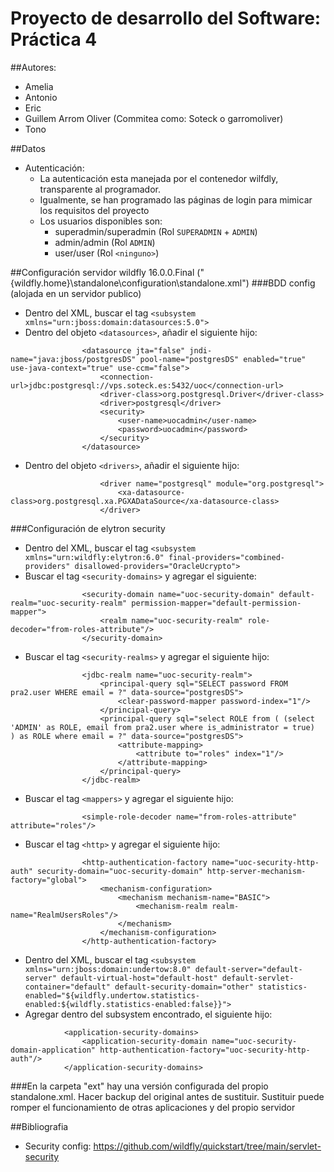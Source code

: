 # Proyecto de desarrollo del Software: Práctica 4
##Autores:
- Amelia
- Antonio
- Eric
- Guillem Arrom Oliver (Commitea como: Soteck o garromoliver)
- Tono

##Datos
- Autenticación:
  - La autenticación esta manejada por el contenedor wilfdly, transparente al programador. 
  - Igualmente, se han programado las páginas de login para mimicar los requisitos del proyecto
  - Los usuarios disponibles son:
    - superadmin/superadmin (Rol `SUPERADMIN` + `ADMIN`)
    - admin/admin (Rol `ADMIN`)
    - user/user (Rol `<ninguno>`)

##Configuración servidor wildfly 16.0.0.Final ("{wildfly.home}\standalone\configuration\standalone.xml")
###BDD config (alojada en un servidor publico)
- Dentro del XML, buscar el tag `<subsystem xmlns="urn:jboss:domain:datasources:5.0">`
- Dentro del objeto `<datasources>`, añadir el siguiente hijo:
```
                <datasource jta="false" jndi-name="java:jboss/postgresDS" pool-name="postgresDS" enabled="true" use-java-context="true" use-ccm="false">
                    <connection-url>jdbc:postgresql://vps.soteck.es:5432/uoc</connection-url>
                    <driver-class>org.postgresql.Driver</driver-class>
                    <driver>postgresql</driver>
                    <security>
                        <user-name>uocadmin</user-name>
                        <password>uocadmin</password>
                    </security>
                </datasource>
  ```
- Dentro del objeto `<drivers>`, añadir el siguiente hijo:
```
                    <driver name="postgresql" module="org.postgresql">
                        <xa-datasource-class>org.postgresql.xa.PGXADataSource</xa-datasource-class>
                    </driver>
```
###Configuración de elytron security 
- Dentro del XML, buscar el tag `<subsystem xmlns="urn:wildfly:elytron:6.0" final-providers="combined-providers" disallowed-providers="OracleUcrypto">`
- Buscar el tag `<security-domains>` y agregar el siguiente:
```
                <security-domain name="uoc-security-domain" default-realm="uoc-security-realm" permission-mapper="default-permission-mapper">
                    <realm name="uoc-security-realm" role-decoder="from-roles-attribute"/>
                </security-domain>
```
- Buscar el tag `<security-realms>` y agregar el siguiente hijo:
```
                <jdbc-realm name="uoc-security-realm">
                    <principal-query sql="SELECT password FROM pra2.user WHERE email = ?" data-source="postgresDS">
                        <clear-password-mapper password-index="1"/>
                    </principal-query>
                    <principal-query sql="select ROLE from ( (select 'ADMIN' as ROLE, email from pra2.user where is_administrator = true)   ) as ROLE where email = ?" data-source="postgresDS">
                        <attribute-mapping>
                            <attribute to="roles" index="1"/>
                        </attribute-mapping>
                    </principal-query>
                </jdbc-realm>
```
- Buscar el tag `<mappers>` y agregar el siguiente hijo:
```
                <simple-role-decoder name="from-roles-attribute" attribute="roles"/>
```
- Buscar el tag `<http>` y agregar el siguiente hijo:
```
                <http-authentication-factory name="uoc-security-http-auth" security-domain="uoc-security-domain" http-server-mechanism-factory="global">
                    <mechanism-configuration>
                        <mechanism mechanism-name="BASIC">
                            <mechanism-realm realm-name="RealmUsersRoles"/>
                        </mechanism>
                    </mechanism-configuration>
                </http-authentication-factory>
```
- Dentro del XML, buscar el tag  `<subsystem xmlns="urn:jboss:domain:undertow:8.0" default-server="default-server" default-virtual-host="default-host" default-servlet-container="default" default-security-domain="other" statistics-enabled="${wildfly.undertow.statistics-enabled:${wildfly.statistics-enabled:false}}">`
- Agregar dentro del subsystem encontrado, el siguiente hijo:
```
            <application-security-domains>
                <application-security-domain name="uoc-security-domain-application" http-authentication-factory="uoc-security-http-auth"/>
            </application-security-domains>
```
###En la carpeta "ext" hay una versión configurada del propio standalone.xml. Hacer backup del original antes de sustituir. Sustituir puede romper el funcionamiento de otras aplicaciones y del propio servidor

##Bibliografia
- Security config: https://github.com/wildfly/quickstart/tree/main/servlet-security